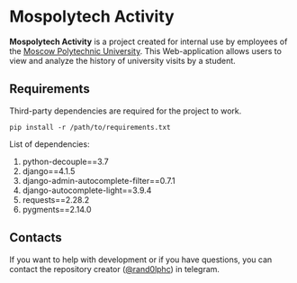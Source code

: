 # Mospolytech Activity

__Mospolytech Activity__ is a project created for internal use by employees of the [Moscow Polytechnic University](https://mospolytech.ru/en/).
This Web-application allows users to view and analyze the history of university visits by a student.

## Requirements

Third-party dependencies are required for the project to work.

```
pip install -r /path/to/requirements.txt
```

List of dependencies:
1. python-decouple==3.7
2. django==4.1.5
3. django-admin-autocomplete-filter==0.7.1
4. django-autocomplete-light==3.9.4
5. requests==2.28.2
6. pygments==2.14.0


## Contacts

If you want to help with development or if you have questions, you can contact the repository creator ([@rand0lphc](https://t.me/rand0lphc)) in telegram.
